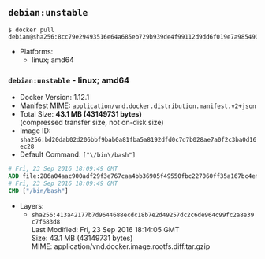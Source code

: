 ## `debian:unstable`

```console
$ docker pull debian@sha256:8cc79e29493516e64a685eb729b939de4f99112d9dd6f019e7a985490dcc40b9
```

-	Platforms:
	-	linux; amd64

### `debian:unstable` - linux; amd64

-	Docker Version: 1.12.1
-	Manifest MIME: `application/vnd.docker.distribution.manifest.v2+json`
-	Total Size: **43.1 MB (43149731 bytes)**  
	(compressed transfer size, not on-disk size)
-	Image ID: `sha256:bd20dab02d206bbf9bab0a81fba5a8192dfd0c7d7b028ae7a0f2c3ba0d16ec28`
-	Default Command: `["\/bin\/bash"]`

```dockerfile
# Fri, 23 Sep 2016 18:09:49 GMT
ADD file:286a04aac900adf29f3e767caa4bb36905f49550fbc227060ff35a167bc4ef68 in / 
# Fri, 23 Sep 2016 18:09:49 GMT
CMD ["/bin/bash"]
```

-	Layers:
	-	`sha256:413a42177b7d9644688ecdc18b7e2d49257dc2c6de964c99fc2a8e39c7f683d8`  
		Last Modified: Fri, 23 Sep 2016 18:14:05 GMT  
		Size: 43.1 MB (43149731 bytes)  
		MIME: application/vnd.docker.image.rootfs.diff.tar.gzip

